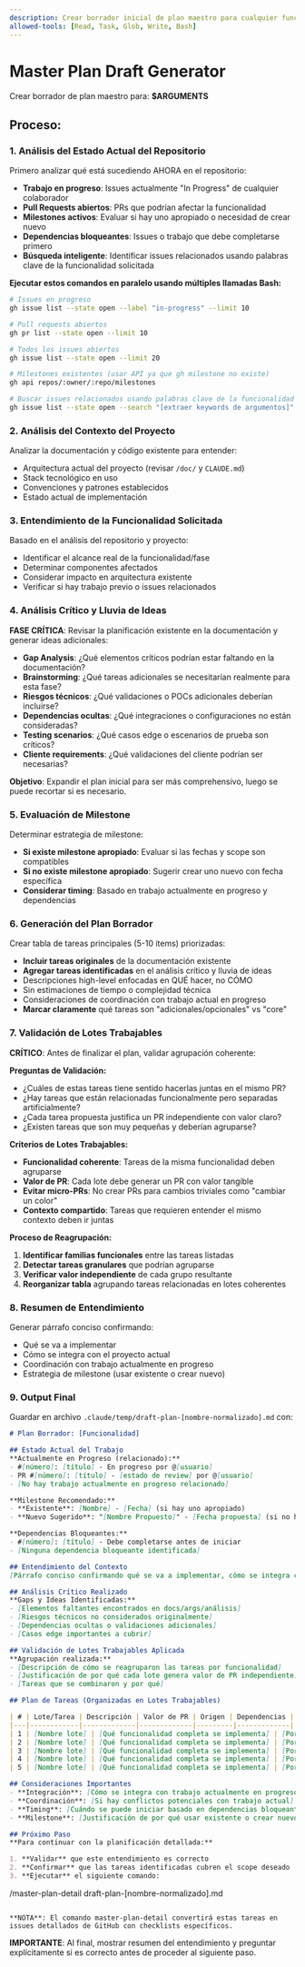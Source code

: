 ```yaml
---
description: Crear borrador inicial de plan maestro para cualquier funcionalidad o fase con análisis del repositorio
allowed-tools: [Read, Task, Glob, Write, Bash]
---
```


# Master Plan Draft Generator

Crear borrador de plan maestro para: **$ARGUMENTS**

## Proceso:

### 1. Análisis del Estado Actual del Repositorio
Primero analizar qué está sucediendo AHORA en el repositorio:
- **Trabajo en progreso**: Issues actualmente "In Progress" de cualquier colaborador
- **Pull Requests abiertos**: PRs que podrían afectar la funcionalidad
- **Milestones activos**: Evaluar si hay uno apropiado o necesidad de crear nuevo
- **Dependencias bloqueantes**: Issues o trabajo que debe completarse primero
- **Búsqueda inteligente**: Identificar issues relacionados usando palabras clave de la funcionalidad solicitada

**Ejecutar estos comandos en paralelo usando múltiples llamadas Bash:**
```bash
# Issues en progreso
gh issue list --state open --label "in-progress" --limit 10

# Pull requests abiertos
gh pr list --state open --limit 10

# Todos los issues abiertos
gh issue list --state open --limit 20

# Milestones existentes (usar API ya que gh milestone no existe)
gh api repos/:owner/:repo/milestones

# Buscar issues relacionados usando palabras clave de la funcionalidad
gh issue list --state open --search "[extraer keywords de argumentos]" --limit 10
```

### 2. Análisis del Contexto del Proyecto
Analizar la documentación y código existente para entender:
- Arquitectura actual del proyecto (revisar `/doc/` y `CLAUDE.md`)
- Stack tecnológico en uso
- Convenciones y patrones establecidos
- Estado actual de implementación

### 3. Entendimiento de la Funcionalidad Solicitada
Basado en el análisis del repositorio y proyecto:
- Identificar el alcance real de la funcionalidad/fase
- Determinar componentes afectados
- Considerar impacto en arquitectura existente
- Verificar si hay trabajo previo o issues relacionados

### 4. Análisis Crítico y Lluvia de Ideas
**FASE CRÍTICA**: Revisar la planificación existente en la documentación y generar ideas adicionales:
- **Gap Analysis**: ¿Qué elementos críticos podrían estar faltando en la documentación?
- **Brainstorming**: ¿Qué tareas adicionales se necesitarían realmente para esta fase?
- **Riesgos técnicos**: ¿Qué validaciones o POCs adicionales deberían incluirse?
- **Dependencias ocultas**: ¿Qué integraciones o configuraciones no están consideradas?
- **Testing scenarios**: ¿Qué casos edge o escenarios de prueba son críticos?
- **Cliente requirements**: ¿Qué validaciones del cliente podrían ser necesarias?

**Objetivo**: Expandir el plan inicial para ser más comprehensivo, luego se puede recortar si es necesario.

### 5. Evaluación de Milestone
Determinar estrategia de milestone:
- **Si existe milestone apropiado**: Evaluar si las fechas y scope son compatibles
- **Si no existe milestone apropiado**: Sugerir crear uno nuevo con fecha específica
- **Considerar timing**: Basado en trabajo actualmente en progreso y dependencias

### 6. Generación del Plan Borrador
Crear tabla de tareas principales (5-10 items) priorizadas:
- **Incluir tareas originales** de la documentación existente
- **Agregar tareas identificadas** en el análisis crítico y lluvia de ideas
- Descripciones high-level enfocadas en QUÉ hacer, no CÓMO
- Sin estimaciones de tiempo o complejidad técnica
- Consideraciones de coordinación con trabajo actual en progreso
- **Marcar claramente** qué tareas son "adicionales/opcionales" vs "core"

### 7. Validación de Lotes Trabajables
**CRÍTICO**: Antes de finalizar el plan, validar agrupación coherente:

**Preguntas de Validación:**
- ¿Cuáles de estas tareas tiene sentido hacerlas juntas en el mismo PR?
- ¿Hay tareas que están relacionadas funcionalmente pero separadas artificialmente?
- ¿Cada tarea propuesta justifica un PR independiente con valor claro?
- ¿Existen tareas que son muy pequeñas y deberían agruparse?

**Criterios de Lotes Trabajables:**
- **Funcionalidad coherente**: Tareas de la misma funcionalidad deben agruparse
- **Valor de PR**: Cada lote debe generar un PR con valor tangible
- **Evitar micro-PRs**: No crear PRs para cambios triviales como "cambiar un color"
- **Contexto compartido**: Tareas que requieren entender el mismo contexto deben ir juntas

**Proceso de Reagrupación:**
1. **Identificar familias funcionales** entre las tareas listadas
2. **Detectar tareas granulares** que podrían agruparse
3. **Verificar valor independiente** de cada grupo resultante
4. **Reorganizar tabla** agrupando tareas relacionadas en lotes coherentes

### 8. Resumen de Entendimiento
Generar párrafo conciso confirmando:
- Qué se va a implementar
- Cómo se integra con el proyecto actual
- Coordinación con trabajo actualmente en progreso
- Estrategia de milestone (usar existente o crear nuevo)

### 9. Output Final
Guardar en archivo `.claude/temp/draft-plan-[nombre-normalizado].md` con:
```markdown
# Plan Borrador: [Funcionalidad]

## Estado Actual del Trabajo
**Actualmente en Progreso (relacionado):**
- #[número]: [título] - En progreso por @[usuario]
- PR #[número]: [título] - [estado de review] por @[usuario]
- [No hay trabajo actualmente en progreso relacionado]

**Milestone Recomendado:**
- **Existente**: [Nombre] - [Fecha] (si hay uno apropiado)
- **Nuevo Sugerido**: "[Nombre Propuesto]" - [Fecha propuesta] (si no hay uno apropiado)

**Dependencias Bloqueantes:**
- #[número]: [título] - Debe completarse antes de iniciar
- [Ninguna dependencia bloqueante identificada]

## Entendimiento del Contexto
[Párrafo conciso confirmando qué se va a implementar, cómo se integra con el proyecto actual, y consideraciones principales basado en el análisis del repositorio]

## Análisis Crítico Realizado
**Gaps y Ideas Identificadas:**
- [Elementos faltantes encontrados en docs/args/análisis]
- [Riesgos técnicos no considerados originalmente]
- [Dependencias ocultas o validaciones adicionales]
- [Casos edge importantes a cubrir]

## Validación de Lotes Trabajables Aplicada
**Agrupación realizada:**
- [Descripción de cómo se reagruparon las tareas por funcionalidad]
- [Justificación de por qué cada lote genera valor de PR independiente]
- [Tareas que se combinaron y por qué]

## Plan de Tareas (Organizadas en Lotes Trabajables)

| # | Lote/Tarea | Descripción | Valor de PR | Origen | Dependencias |
|---|------------|-------------|-------------|---------|-------------|
| 1 | [Nombre lote] | [Qué funcionalidad completa se implementa] | [Por qué vale un PR] | **Doc/Args/Análisis** | [Issue #X, Milestone Y, o "Ninguna"] |
| 2 | [Nombre lote] | [Qué funcionalidad completa se implementa] | [Por qué vale un PR] | **Doc/Args/Análisis** | [Dependencia] |
| 3 | [Nombre lote] | [Qué funcionalidad completa se implementa] | [Por qué vale un PR] | **Doc/Args/Análisis** | [Dependencia] |
| 4 | [Nombre lote] | [Qué funcionalidad completa se implementa] | [Por qué vale un PR] | **Doc/Args/Análisis** | [Dependencia] |
| 5 | [Nombre lote] | [Qué funcionalidad completa se implementa] | [Por qué vale un PR] | **Doc/Args/Análisis** | [Dependencia] |

## Consideraciones Importantes
- **Integración**: [Cómo se integra con trabajo actualmente en progreso]
- **Coordinación**: [Si hay conflictos potenciales con trabajo actual]
- **Timing**: [Cuándo se puede iniciar basado en dependencias bloqueantes]
- **Milestone**: [Justificación de por qué usar existente o crear nuevo]

## Próximo Paso
**Para continuar con la planificación detallada:**

1. **Validar** que este entendimiento es correcto
2. **Confirmar** que las tareas identificadas cubren el scope deseado
3. **Ejecutar** el siguiente comando:
   ```
   /master-plan-detail draft-plan-[nombre-normalizado].md
   ```

**NOTA**: El comando master-plan-detail convertirá estas tareas en issues detallados de GitHub con checklists específicos.
```

**IMPORTANTE**: Al final, mostrar resumen del entendimiento y preguntar explícitamente si es correcto antes de proceder al siguiente paso.